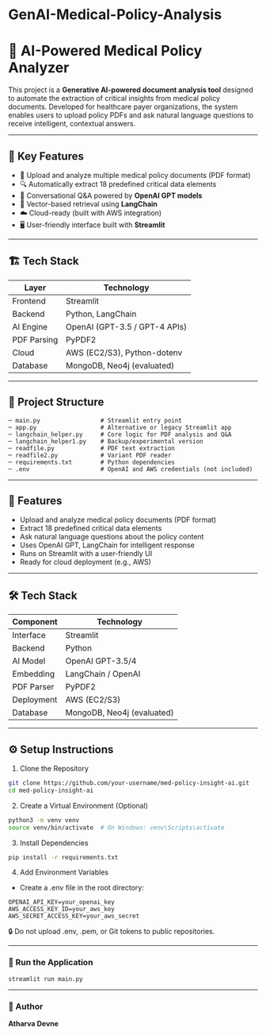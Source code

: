 # GenAI-Medical-Policy-Analysis
# 🧠 AI-Powered Medical Policy Analyzer

This project is a **Generative AI-powered document analysis tool** designed to automate the extraction of critical insights from medical policy documents. Developed for healthcare payer organizations, the system enables users to upload policy PDFs and ask natural language questions to receive intelligent, contextual answers.

---

## 🚀 Key Features

- 📄 Upload and analyze multiple medical policy documents (PDF format)
- 🔍 Automatically extract 18 predefined critical data elements
- 🤖 Conversational Q&A powered by **OpenAI GPT models**
- 🧠 Vector-based retrieval using **LangChain**
- ☁️ Cloud-ready (built with AWS integration)
- 🖥️ User-friendly interface built with **Streamlit**

---

## 🏗️ Tech Stack

| Layer       | Technology                      |
|------------|----------------------------------|
| Frontend    | Streamlit                        |
| Backend     | Python, LangChain         |
| AI Engine   | OpenAI (GPT-3.5 / GPT-4 APIs)    |
| PDF Parsing | PyPDF2                           |
| Cloud       | AWS (EC2/S3), Python-dotenv      |
| Database    | MongoDB, Neo4j (evaluated)       |

---

## 📁 Project Structure
```
─ main.py                 # Streamlit entry point
─ app.py                  # Alternative or legacy Streamlit app
─ langchain_helper.py     # Core logic for PDF analysis and Q&A
─ langchain_helper1.py    # Backup/experimental version
─ readfile.py             # PDF text extraction
─ readfile2.py            # Variant PDF reader
─ requirements.txt        # Python dependencies
─ .env                    # OpenAI and AWS credentials (not included)
```
---

## 🚀 Features

- Upload and analyze medical policy documents (PDF format)
- Extract 18 predefined critical data elements
- Ask natural language questions about the policy content
- Uses OpenAI GPT, LangChain for intelligent response
- Runs on Streamlit with a user-friendly UI
- Ready for cloud deployment (e.g., AWS)

---

## 🛠️ Tech Stack

| Component    | Technology         |
|--------------|--------------------|
| Interface    | Streamlit           |
| Backend      | Python              |
| AI Model     | OpenAI GPT-3.5/4    |
| Embedding    | LangChain / OpenAI  |
| PDF Parser   | PyPDF2              |
| Deployment   | AWS (EC2/S3)        |
| Database     | MongoDB, Neo4j (evaluated) |

---

## ⚙️ Setup Instructions

1. Clone the Repository

```bash
git clone https://github.com/your-username/med-policy-insight-ai.git
cd med-policy-insight-ai
```
2. Create a Virtual Environment (Optional)

```bash
python3 -m venv venv
source venv/bin/activate  # On Windows: venv\Scripts\activate
```
3. Install Dependencies

```bash
pip install -r requirements.txt
```

4. Add Environment Variables

- Create a .env file in the root directory:
```
OPENAI_API_KEY=your_openai_key
AWS_ACCESS_KEY_ID=your_aws_key
AWS_SECRET_ACCESS_KEY=your_aws_secret
```
🔒 Do not upload .env, .pem, or Git tokens to public repositories.

---

### 🧪 Run the Application

```
streamlit run main.py
```
---

### 👤 Author


**Atharva Devne**  







